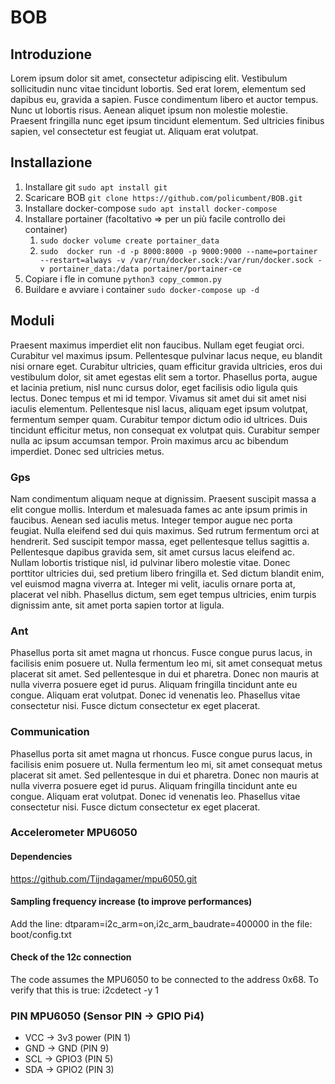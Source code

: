 # BOB

## Introduzione

Lorem ipsum dolor sit amet, consectetur adipiscing elit. Vestibulum sollicitudin nunc vitae tincidunt lobortis. Sed erat lorem, elementum sed dapibus eu, gravida a sapien. Fusce condimentum libero et auctor tempus. Nunc ut lobortis risus. Aenean aliquet ipsum non molestie molestie. Praesent fringilla nunc eget ipsum tincidunt elementum. Sed ultricies finibus sapien, vel consectetur est feugiat ut. Aliquam erat volutpat.

## Installazione

1. Installare git `sudo apt install git`
2. Scaricare BOB `git clone https://github.com/policumbent/BOB.git`
3. Installare docker-compose `sudo apt install docker-compose`
4. Installare portainer (facoltativo => per un più facile controllo dei container)
   1. `sudo docker volume create portainer_data`
   2. `sudo  docker run -d -p 8000:8000 -p 9000:9000 --name=portainer --restart=always -v /var/run/docker.sock:/var/run/docker.sock -v portainer_data:/data portainer/portainer-ce`
5. Copiare i fle in comune `python3 copy_common.py`
6. Buildare e avviare i container `sudo docker-compose up -d`

## Moduli

Praesent maximus imperdiet elit non faucibus. Nullam eget feugiat orci. Curabitur vel maximus ipsum. Pellentesque pulvinar lacus neque, eu blandit nisi ornare eget. Curabitur ultricies, quam efficitur gravida ultricies, eros dui vestibulum dolor, sit amet egestas elit sem a tortor. Phasellus porta, augue et lacinia pretium, nisl nunc cursus dolor, eget facilisis odio ligula quis lectus. Donec tempus et mi id tempor. Vivamus sit amet dui sit amet nisi iaculis elementum. Pellentesque nisl lacus, aliquam eget ipsum volutpat, fermentum semper quam. Curabitur tempor dictum odio id ultrices. Duis tincidunt efficitur metus, non consequat ex volutpat quis. Curabitur semper nulla ac ipsum accumsan tempor. Proin maximus arcu ac bibendum imperdiet. Donec sed ultricies metus.

### Gps

Nam condimentum aliquam neque at dignissim. Praesent suscipit massa a elit congue mollis. Interdum et malesuada fames ac ante ipsum primis in faucibus. Aenean sed iaculis metus. Integer tempor augue nec porta feugiat. Nulla eleifend sed dui quis maximus. Sed rutrum fermentum orci at hendrerit. Sed suscipit tempor massa, eget pellentesque tellus sagittis a. Pellentesque dapibus gravida sem, sit amet cursus lacus eleifend ac. Nullam lobortis tristique nisl, id pulvinar libero molestie vitae. Donec porttitor ultricies dui, sed pretium libero fringilla et. Sed dictum blandit enim, vel euismod magna viverra at. Integer mi velit, iaculis ornare porta at, placerat vel nibh. Phasellus dictum, sem eget tempus ultricies, enim turpis dignissim ante, sit amet porta sapien tortor at ligula.

### Ant

Phasellus porta sit amet magna ut rhoncus. Fusce congue purus lacus, in facilisis enim posuere ut. Nulla fermentum leo mi, sit amet consequat metus placerat sit amet. Sed pellentesque in dui et pharetra. Donec non mauris at nulla viverra posuere eget id purus. Aliquam fringilla tincidunt ante eu congue. Aliquam erat volutpat. Donec id venenatis leo. Phasellus vitae consectetur nisi. Fusce dictum consectetur ex eget placerat.

### Communication

Phasellus porta sit amet magna ut rhoncus. Fusce congue purus lacus, in facilisis enim posuere ut. Nulla fermentum leo mi, sit amet consequat metus placerat sit amet. Sed pellentesque in dui et pharetra. Donec non mauris at nulla viverra posuere eget id purus. Aliquam fringilla tincidunt ante eu congue. Aliquam erat volutpat. Donec id venenatis leo. Phasellus vitae consectetur nisi. Fusce dictum consectetur ex eget placerat.

### Accelerometer MPU6050

#### Dependencies

https://github.com/Tijndagamer/mpu6050.git

#### Sampling frequency increase (to improve performances)

Add the line:
   dtparam=i2c_arm=on,i2c_arm_baudrate=400000
in the file:
   boot/config.txt


#### Check of the 12c connection

The code assumes the MPU6050 to be connected to the address 0x68.
To verify that this is true:
    i2cdetect -y 1

### PIN MPU6050 (Sensor PIN -> GPIO Pi4)

 - VCC -> 3v3 power (PIN 1)
 - GND -> GND (PIN 9)
 - SCL -> GPIO3 (PIN 5)
 - SDA -> GPIO2 (PIN 3)
